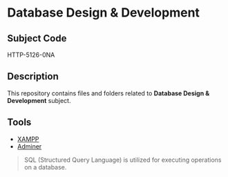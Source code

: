 # Database Design & Development

## Subject Code

HTTP-5126-0NA

## Description

This repository contains files and folders related to **Database Design & Development** subject.

## Tools
- [XAMPP](https://www.apachefriends.org/)
- [Adminer](https://www.adminer.org/)

> SQL (Structured Query Language) is utilized for executing operations on a database.